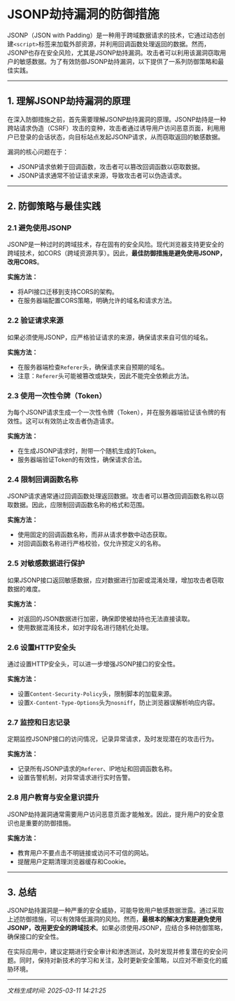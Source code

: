 # JSONP劫持漏洞的防御措施

JSONP（JSON with Padding）是一种用于跨域数据请求的技术，它通过动态创建`<script>`标签来加载外部资源，并利用回调函数处理返回的数据。然而，JSONP也存在安全风险，尤其是JSONP劫持漏洞。攻击者可以利用该漏洞窃取用户的敏感数据。为了有效防御JSONP劫持漏洞，以下提供了一系列防御策略和最佳实践。

---

## 1. **理解JSONP劫持漏洞的原理**
在深入防御措施之前，首先需要理解JSONP劫持漏洞的原理。JSONP劫持是一种跨站请求伪造（CSRF）攻击的变种，攻击者通过诱导用户访问恶意页面，利用用户已登录的会话状态，向目标站点发起JSONP请求，从而窃取返回的敏感数据。

漏洞的核心问题在于：
- JSONP请求依赖于回调函数，攻击者可以篡改回调函数以窃取数据。
- JSONP请求通常不验证请求来源，导致攻击者可以伪造请求。

---

## 2. **防御策略与最佳实践**

### 2.1 **避免使用JSONP**
JSONP是一种过时的跨域技术，存在固有的安全风险。现代浏览器支持更安全的跨域技术，如CORS（跨域资源共享）。因此，**最佳防御措施是避免使用JSONP，改用CORS**。

**实施方法：**
- 将API接口迁移到支持CORS的架构。
- 在服务器端配置CORS策略，明确允许的域名和请求方法。

### 2.2 **验证请求来源**
如果必须使用JSONP，应严格验证请求的来源，确保请求来自可信的域名。

**实施方法：**
- 在服务器端检查`Referer`头，确保请求来自预期的域名。
- 注意：`Referer`头可能被篡改或缺失，因此不能完全依赖此方法。

### 2.3 **使用一次性令牌（Token）**
为每个JSONP请求生成一个一次性令牌（Token），并在服务器端验证该令牌的有效性。这可以有效防止攻击者伪造请求。

**实施方法：**
- 在生成JSONP请求时，附带一个随机生成的Token。
- 服务器端验证Token的有效性，确保请求合法。

### 2.4 **限制回调函数名称**
JSONP请求通常通过回调函数处理返回数据。攻击者可以篡改回调函数名称以窃取数据。因此，应限制回调函数名称的格式和范围。

**实施方法：**
- 使用固定的回调函数名称，而非从请求参数中动态获取。
- 对回调函数名称进行严格校验，仅允许预定义的名称。

### 2.5 **对敏感数据进行保护**
如果JSONP接口返回敏感数据，应对数据进行加密或混淆处理，增加攻击者窃取数据的难度。

**实施方法：**
- 对返回的JSON数据进行加密，确保即使被劫持也无法直接读取。
- 使用数据混淆技术，如对字段名进行随机化处理。

### 2.6 **设置HTTP安全头**
通过设置HTTP安全头，可以进一步增强JSONP接口的安全性。

**实施方法：**
- 设置`Content-Security-Policy`头，限制脚本的加载来源。
- 设置`X-Content-Type-Options`头为`nosniff`，防止浏览器误解析响应内容。

### 2.7 **监控和日志记录**
定期监控JSONP接口的访问情况，记录异常请求，及时发现潜在的攻击行为。

**实施方法：**
- 记录所有JSONP请求的`Referer`、IP地址和回调函数名称。
- 设置告警机制，对异常请求进行实时告警。

### 2.8 **用户教育与安全意识提升**
JSONP劫持漏洞通常需要用户访问恶意页面才能触发。因此，提升用户的安全意识也是重要的防御措施。

**实施方法：**
- 教育用户不要点击不明链接或访问不可信的网站。
- 提醒用户定期清理浏览器缓存和Cookie。

---

## 3. **总结**
JSONP劫持漏洞是一种严重的安全威胁，可能导致用户敏感数据泄露。通过采取上述防御措施，可以有效降低漏洞的风险。然而，**最根本的解决方案是避免使用JSONP，改用更安全的跨域技术**。如果必须使用JSONP，应结合多种防御策略，确保接口的安全性。

在实际应用中，建议定期进行安全审计和渗透测试，及时发现并修复潜在的安全问题。同时，保持对新技术的学习和关注，及时更新安全策略，以应对不断变化的威胁环境。

---

*文档生成时间: 2025-03-11 14:21:25*
